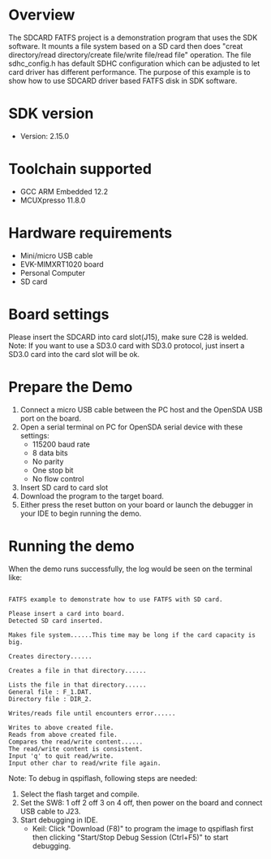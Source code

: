 Overview
========
The SDCARD FATFS project is a demonstration program that uses the SDK software. It mounts a file 
system based on a SD card then does "creat directory/read directory/create file/write file/read file"
operation. The file sdhc_config.h has default SDHC configuration which can be adjusted to let card
driver has different performance. The purpose of this example is to show how to use SDCARD driver 
based FATFS disk in SDK software.

SDK version
===========
- Version: 2.15.0

Toolchain supported
===================
- GCC ARM Embedded  12.2
- MCUXpresso  11.8.0

Hardware requirements
=====================
- Mini/micro USB cable
- EVK-MIMXRT1020 board
- Personal Computer
- SD card

Board settings
==============
Please insert the SDCARD into card slot(J15), make sure C28 is welded.
Note: 
If you want to use a SD3.0 card with SD3.0 protocol, just insert a SD3.0 card into the card slot will be ok.


Prepare the Demo
================
1.  Connect a micro USB cable between the PC host and the OpenSDA USB port on the board.
2.  Open a serial terminal on PC for OpenSDA serial device with these settings:
    - 115200 baud rate
    - 8 data bits
    - No parity
    - One stop bit
    - No flow control
3.  Insert SD card to card slot 
4.  Download the program to the target board.
5.  Either press the reset button on your board or launch the debugger in your IDE to begin running the demo.

Running the demo
================
When the demo runs successfully, the log would be seen on the terminal like:

~~~~~~~~~~~~~~~~~~~~~~~~~~~~~~~~~~~~~~~~~~~~~~~~~~~~~~~~~~~~~~~~~~~~~~~~~~~~~~~~~~~

FATFS example to demonstrate how to use FATFS with SD card.

Please insert a card into board.
Detected SD card inserted.

Makes file system......This time may be long if the card capacity is big.

Creates directory......

Creates a file in that directory......

Lists the file in that directory......
General file : F_1.DAT.
Directory file : DIR_2.

Writes/reads file until encounters error......

Writes to above created file.
Reads from above created file.
Compares the read/write content......
The read/write content is consistent.
Input 'q' to quit read/write.
Input other char to read/write file again.
~~~~~~~~~~~~~~~~~~~~~~~~~~~~~~~~~~~~~~~~~~~~~~~~~~~~~~~~~~~~~~~~~~~~~~~~~~~~~~~~~~~~~

Note:
To debug in qspiflash, following steps are needed:
1. Select the flash target and compile.
2. Set the SW8: 1 off 2 off 3 on 4 off, then power on the board and connect USB cable to J23.
3. Start debugging in IDE.
   - Keil: Click "Download (F8)" to program the image to qspiflash first then clicking "Start/Stop Debug Session (Ctrl+F5)" to start debugging.
